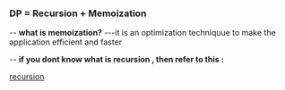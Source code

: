 ### DP = Recursion + Memoization

-- **what is memoization?**
---it is an optimization techniquue to make the application efficient and faster


-- **if you dont know what is recursion , then refer to this :**

[recursion](https://www.geeksforgeeks.org/introduction-to-recursion-data-structure-and-algorithm-tutorials/)